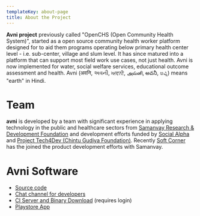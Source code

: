 ```yaml
---
templateKey: about-page
title: About the Project
---
```

**Avni project** previously called "OpenCHS (Open Community Health System)", started as a open source community health worker platform designed for to aid them programs operating below primary health center level - i.e. sub-center, village and slum level. It has since matured into a platform that can support most field work use cases, not just health. Avni is now implemented for water, social welfare services, educational outcome assessment and health. Avni (अवनि, અવની, ਅਵਨੀ, அவ்னி, అవనీ, ಅವ್ನಿ) means "earth" in Hindi.

# Team

**avni** is developed by a team with significant experience in applying technology in the public and healthcare sectors from [Samanvay Research & Development Foundation](www.samanvayfoundation.org) and development efforts funded by [Social Alpha](https://www.socialalpha.org/) and [Project Tech4Dev (Chintu Gudiya Foundation)](https://chintugudiya.org/tech4dev/). Recently [Soft Corner](http://www.soft-corner.com/) has the joined the product development efforts with Samanvay.

# Avni Software

* [Source code](https://github.com/openchs)
* [Chat channel for developers](https://gitter.im/OpenCHS/openchs)
* [CI Server and Binary Download](https://circleci.com/gh/OpenCHS) (requires login)
* [Playstore App](https://play.google.com/store/apps/details?id=com.openchsclient)

